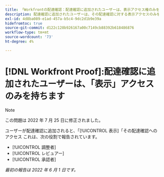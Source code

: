 ```yaml
---
title: 「Workfrontの配達確認：配達確認に追加されたユーザーは、表示アクセス権のみを持ちます
description: 配達確認に追加されたユーザーは、その配達確認に対する表示アクセスのみを受け取ります。
exl-id: 4d8ba089-e1ad-457a-b5c4-9dc2d1b9e39a
hidefromtoc: true
source-git-commit: d122c128b926167a00c7149cb88392b618486876
workflow-type: tm+mt
source-wordcount: '73'
ht-degree: 4%

---
```


# [!DNL Workfront Proof]:配達確認に追加されたユーザーは、「表示」アクセスのみを持ちます

>[!NOTE]
>
>この問題は 2022 年 7 月 25 日に修正されました。

ユーザーが配達確認に追加されると、「[!UICONTROL 表示]「その配達確認へのアクセス これは、次の役割で報告されています。

* [!UICONTROL 調整者]
* [!UICONTROL レビュアー]
* [!UICONTROL 承認者]

_最初の報告は 2022 年 6 月 1 日です。_
